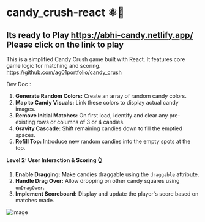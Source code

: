 # candy_crush-react ⚛️🍬

## Its ready to Play https://abhi-candy.netlify.app/ Please click on the link to play

This is a simplified Candy Crush game built with React. It features core game logic for matching and scoring. https://github.com/ag01portfolio/candy_crush

Dev Doc :

1.  **Generate Random Colors:** Create an array of random candy colors.
2.  **Map to Candy Visuals:** Link these colors to display actual candy images.
3.  **Remove Initial Matches:** On first load, identify and clear any pre-existing rows or columns of 3 or 4 candies.
4.  **Gravity Cascade:** Shift remaining candies down to fill the emptied spaces.
5.  **Refill Top:** Introduce new random candies into the empty spots at the top.

**Level 2: User Interaction & Scoring 👆**

1.  **Enable Dragging:** Make candies draggable using the `draggable` attribute.
2.  **Handle Drag Over:** Allow dropping on other candy squares using `onDragOver`.
3.  **Implement Scoreboard:** Display and update the player's score based on matches made.


![image](https://github.com/user-attachments/assets/0401fffb-ac87-43e5-8a05-223c86e9dd86)
